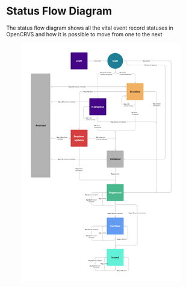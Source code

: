 # Status Flow Diagram

The status flow diagram shows all the vital event record statuses in OpenCRVS and how it is possible to move from one to the next

<figure><img src="../.gitbook/assets/status-flow-diagram-v1.3.png" alt=""><figcaption></figcaption></figure>
